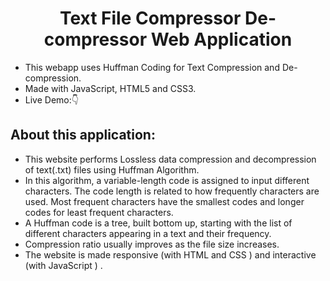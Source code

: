 <div align="center">
<h1> Text File Compressor De-compressor Web Application</h1>
</div>

- This webapp uses Huffman Coding for Text Compression and De-compression.
- Made with JavaScript, HTML5 and CSS3.
- Live Demo:👇

## About this application:

- This website performs Lossless data compression and decompression of text(.txt) files using Huffman Algorithm.
- In this algorithm, a variable-length code is assigned to input different characters. The code length is related to how frequently characters are used. Most frequent characters have the smallest codes and longer codes for least frequent characters.
- A Huffman code is a tree, built bottom up, starting with the list of different characters appearing in a text and their frequency.
- Compression ratio usually improves as the file size increases.
- The website is made responsive (with HTML and CSS ) and interactive (with JavaScript ) .
